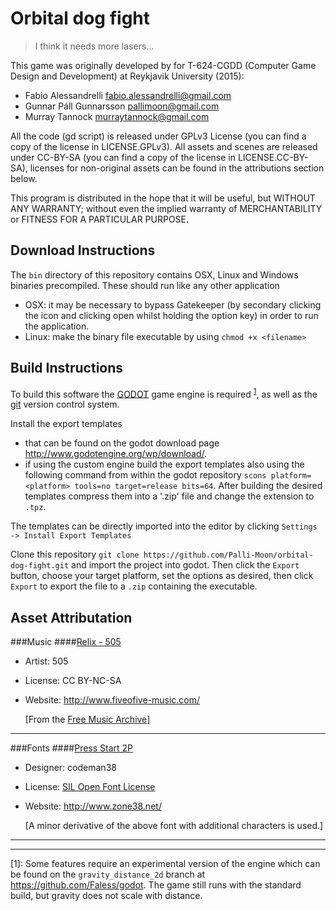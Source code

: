 # Orbital dog fight
> I think it needs more lasers...

This game was originally developed by for T-624-CGDD (Computer Game Design and
Development) at Reykjavik University (2015):
- Fabio Alessandrelli <fabio.alessandrelli@gmail.com>
- Gunnar Páll Gunnarsson <pallimoon@gmail.com>
- Murray Tannock <murraytannock@gmail.com>

All the code (gd script) is released under GPLv3 License (you can find a copy
of the license in LICENSE.GPLv3). All assets and scenes are released
under CC-BY-SA (you can find a copy of the license in LICENSE.CC-BY-SA),
licenses for non-original assets can be found in the attributions section below.

This program is distributed in the hope that it will be useful,
but WITHOUT ANY WARRANTY; without even the implied warranty of
MERCHANTABILITY or FITNESS FOR A PARTICULAR PURPOSE.

## Download Instructions

The `bin` directory of this repository contains OSX, Linux and Windows binaries
precompiled. These should run like any other application
-  OSX: it may be necessary to bypass Gatekeeper (by secondary clicking the icon and clicking open whilst holding the option key) in order to run the application.
- Linux: make the binary file executable by using `chmod +x <filename>`

## Build Instructions
To build this software the [GODOT](http://www.godotengine.org/) game
engine is required <sup>[1](#myfootnote1)</sup>, as well as the
[git](http://git-scm.com/) version control system.

Install the export templates
- that can be found on the godot download page
http://www.godotengine.org/wp/download/.
- if using the custom engine build the export templates also using the
following command from within the godot repository `scons platform=<platform>
tools=no target=release bits=64`. After building the desired templates compress
them into a '.zip' file and change the extension to `.tpz`.

The templates can be directly imported into the editor by clicking `Settings ->
Install Export Templates`

Clone this repository `git clone
https://github.com/Palli-Moon/orbital-dog-fight.git` and import the project into
godot. Then click the `Export` button, choose your target platform, set the
options as desired, then click `Export` to export the file to a `.zip`
containing the executable.

## Asset Attributation
###Music
####[Relix - 505](https://fiveofive.bandcamp.com/album/relix-1996-2013)
- Artist: 505
- License: CC BY-NC-SA
- Website: http://www.fiveofive-music.com/

    [From the [Free Music Archive](http://freemusicarchive.org)]
***
###Fonts
####[Press Start 2P](http://www.zone38.net/font/)
- Designer: codeman38
- License: [SIL Open Font License](http://scripts.sil.org/cms/scripts/page.php?site_id=nrsi&id=OFL)
- Website: http://www.zone38.net/

    [A minor derivative of the above font with additional characters is used.]

---

---
<a name="myfootnote1">[1]</a>: Some features require an experimental version of
the engine which can be found on the `gravity_distance_2d` branch at
https://github.com/Faless/godot. The game still runs with the standard build,
but gravity does not scale with distance.
